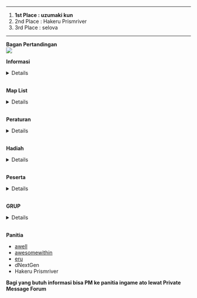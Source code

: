 --------------------------------------------------  
  

1.  **1st Place : uzumaki kun**
2.  2nd Place : Hakeru Prismriver
3.  3rd Place : selova

  
  
--------------------------------------------------  
  
**Bagan Pertandingan**  
![](https://i.ppy.sh/c74d6bcaaf7ca049d8d2cfac88a911e417ae915b/687474703a2f2f693338382e70686f746f6275636b65742e636f6d2f616c62756d732f6f6f3332312f466f72746558526f636b6d616e2f546162656c355f7a707334333339666435622e706e67)  
  
**Informasi**  
<details>

**Pendaftaran**

1.  Target peserta adalah 32 peserta.
2.  Pendaftaran akan dibuka tanggal 13 Juli 2012 sampai 27 Juli 2012.
3.  Pendaftaran akan otomatis ditutup bila peserta sudah mencapai 32.

  
  
**Umum**

1.  Pertandingan di kompetisi ini diawali dengan babak pertama dengan sistem grup, dimana pemain dibagi di dalam 8 grup.
2.  Setiap pemain di suatu grup akan berhadapan satu sama lain.
3.  Pemain yang memenangkan pertandingan mendapatkan poin 3, bila kalah tidak mendapatkan poin.
4.  2 pemain dengan poin tertinggi akan lanjut ke babak kedua.
5.  Bila terjadi kesamaan poin, maka akan dilihat dari perbedaan antara map yang dimenangkan dan yang kalah.
6.  Di babak kedua dan seterusnya, jika pemain menang dalam suatu pertandingan, maka dia berhak untuk melanjutkan ke babak selanjutnya. Bila pemain kalah dalam suatu pertandingan, maka dia akan dieliminasi dari turnamen.

  
  
**Waktu Pertandingan**  

1.  **Waktu pertandingan dibuat sesuai dengan persetujuan antara kedua pemain yang akan bertanding, jadi yang menentukan waktu pertandingan adalah pemain, bukan panitia.**
2.  Bila sudah ada kesepakatan jadwal tanding antara dua pihak, maka jadwal pertandingan  **diberitahukan kepada panitia lewat post di thread ini atau PM ke panitia (ingame/forum).**
3.  Panitia yang resmi adalah yang ada di bawah, jika panitia tidak dapat dihubungi, harap menghubungi panitia lainnya.
4.  Jadwal pertandingan akan dilihat terlebih dahulu oleh panitia.
5.  Jadwal yang akan berlaku adalah jadwal yang telah disetujui oleh panitia.
6.  Pemain diperbolehkan mengganti waktu pertandingan maksimal satu hari sebelum hari pertandingan yang telah ditentukan sebelumnya jika kedua pemain dan panitia setuju untuk menggantinya.
7.  Untuk babak kedua, pertandingan antar pemain dilaksanakan 10 hari sekali, jadi setiap 10 hari seorang pemain hanya melawan 1 lawan saja.
8.  Bila seluruh pertandingan di masing-masing grup sudah selesai sebelum 10 hari, pertandingan akan langsung dilanjutkan.
9.  Bila kesepakatan waktu belum ada sampai waktu yang ditentukan, maka panitia akan menentukan waktu pertandingan yaitu pada hari terakhir babak yang bersangkutan.

  
  
**Pertandingan**  

1.  Panitia akan memberikan 10 list beatmap sekurang-kurangnya 3 hari sebelum babak pertandingan dimulai.
2.  Setiap 10 hari akan ada pergantian list beatmap untuk babak pertama.
3.  Setiap pertandingan akan berlangsung di Multi.
4.  Tipe Game adalah osu! Standard, Team Mode : Team VS, Win Condition : Score
5.  Panitia akan membuat room tempat bertanding dan akan dikunci. Password akan diberikan pada kedua pemain lewat PM.
6.  Setiap peserta wajib bersiap-siap 15 menit sebelum jadwal pertandingan yang telah dibuat.
7.  Mod yang hanya boleh dipakai adalah No Video.
8.  Map yang telah dimainkan tidak boleh dimainkan kembali dalam satu pertandingan tersebut.
9.  Bila salah satu dari dua pemain Fail di suatu map, maka otomatis lawan dari pemain tersebut akan memenangkan map tersebut.
10.  Panitia yang menjadi Wasit akan memberikan hasil pertandingan berupa Multiplayer History (contoh :  [http://osu.ppy.sh/mp/3842145](http://osu.ppy.sh/mp/3842145)  ) dan Screenshot tiap map.
11.  Bila tidak ada panitia yang menjadi wasit, maka salah satu pemain diharapkan memberikan hasil pertandingan berupa Multiplayer History dan Screenshot tiap map di thread ini.
12.  Bila peserta tidak menghadiri pertandingan yang waktunya telaj disetujui, maka pemain tersebut dinyatakan kalah 0-3
13.  Babak final akan dilaksanakan pada tanggal  **27 Desember 2012 - 6 Januari 2013**

Babak Pertama (Grup) 

1.  Setiap pemain memilih 2 beatmap sendiri.
2.  Peserta yang berhak untuk lanjut ke babak berikutnya adalah pemain yang memenangkan skor di 3 beatmap. (cari 3 kemenangan).
3.  Bila terjadi seri pada 4 map pertama, maka map ketiga adalah map yang telah dipilih oleh panitia untuk situasi draw.

  
  
Babak Kedua (16 besar) 

1.  Setiap pemain memilih 2 beatmap sendiri.
2.  Peserta yang berhak untuk lanjut ke babak berikutnya adalah pemain yang memenangkan skor di 3 beatmap. (cari 2 kemenangan).
3.  Bila terjadi seri pada 4 map pertama, maka map ketiga adalah map yang telah dipilih oleh panitia untuk situasi draw.

  
  
Perempat Final 

1.  Setiap pemain memilih 2 beatmap sendiri.
2.  Peserta yang berhak untuk lanjut ke babak berikutnya adalah pemain yang memenangkan skor di 3 beatmap. (cari 2 kemenangan).
3.  Bila terjadi seri pada 4 map pertama, maka map ketiga adalah map yang telah dipilih oleh panitia untuk situasi draw.

  
  
Semifinal  

1.  Setiap pemain memilih 2 beatmap sendiri.
2.  Peserta yang berhak untuk lanjut ke babak berikutnya adalah pemain yang memenangkan skor di 3 beatmap. (cari 3 kemenangan).
3.  Bila terjadi seri pada 4 map pertama, maka map kelima adalah map yang telah dipilih oleh panitia untuk situasi draw.

  
  
Perebutan Juara Ketiga  

1.  Setiap pemain memilih beatmap sendiri.
2.  Peserta yang menjadi juara ketiga adalah pemain yang mencapai kemenangan sebesar 4 kali.
3.  Bila terjadi seri pada skor 3-3, maka map penentu adalah map yang telah dipilih oleh panitia untuk situasi draw.

  
  
Final  

1.  Setiap pemain memilih beatmap sendiri.
2.  Peserta yang menjadi pemenang turnamen adalah pemain yang mencapai kemenangan sebesar 6 kali
3.  Bila terjadi seri pada skor 5-5, maka map penentu adalah map yang telah dipilih oleh panitia untuk situasi draw.
</details>
<br>  
  
**Map List**  
<details>
<br>


> <b>Babak Final</b> <details>
> 
> 1.  [IA - Six Trillion Years and Overnight Story [0108]](http://osu.ppy.sh/b/157861)
> 2.  [Memme - BSPower Explosion [0108]](http://osu.ppy.sh/b/140937)
> 3.  [Marguerite du Pre - Marie Antoinette [Another]](http://osu.ppy.sh/b/136640)
> 4.  [xi - Ascension to Heaven [Death]](http://osu.ppy.sh/b/111680)
> 5.  [Kucchy vs Akky - Yakumo ~ JOINT STRUGGLE [SOLO]](http://osu.ppy.sh/b/48098)
> 6.  [Niko - Made of Fire [Oni]](http://osu.ppy.sh/b/40017)
> 7.  [Rche - Todestrieb [Another]](http://osu.ppy.sh/b/129555)
> 8.  [Inspector K - Disconnected Hardkore (CanBlaster Remix) [Unconnected]](http://osu.ppy.sh/b/108762)
> 9.  [Yousei Teikoku - Kokou no Sousei [Chaos]](http://osu.ppy.sh/b/118068)
> 10.  [Black Hole - Pluto [Challenge]](http://osu.ppy.sh/b/146957)  
>       
>     Tie Breaker :
> 11.  [Furries in a Blender - Ridorii [Insane]](http://osu.ppy.sh/b/98496) </details> <br>    <b>Babak
> Perebutan Juara Tiga</b> <details>
> 
> 1.  [xi - Halcyon [Another]](http://osu.ppy.sh/b/73699)
> 2.  [Basshunter - Ievan Polkka Trance Remix [BeuKirby]](http://osu.ppy.sh/b/66246)
> 3.  [t+pazolite - Nous [Destruction]](http://osu.ppy.sh/b/134130)
> 4.  [COOL&CREATE - Rapid Ensemble [Lunatic]](http://osu.ppy.sh/b/49067)
> 5.  [Kucchy vs Akky - Satori ~3rd eyes~ [Lunatic]](http://osu.ppy.sh/b/50892)
> 6.  [Pizuya's Cell x MyonMyon - Romantic Children [Lunatic]](http://osu.ppy.sh/b/68431)
> 7.  [Ikareru Kin no Shishi - G59 [Another]](http://osu.ppy.sh/b/85513)
> 8.  [Galdeira - Almagest [Another]](http://osu.ppy.sh/b/132167)
> 9.  [Caravan Palace - Dragons [Insane]](http://osu.ppy.sh/b/145361)
> 10.  [Katakiri Rekka - Answer [Insane]](http://osu.ppy.sh/b/127047)  
>       
>     Tie Breaker :
> 11.  [Hatsune Miku - Rubik's Cube [7x7x7]](http://osu.ppy.sh/b/114635) </details> <br>    <b>Babak Semifinal</b> <details>
> 
> 1.  [SOUND HOLIC - Earthquake Super Shock [0108]](http://osu.ppy.sh/b/120695)
> 2.  [DystopiaGround - AugoEidEs [Aphotic]](http://osu.ppy.sh/b/97416)
> 3.  [IOSYS - Usatei 2011 [Ozzy's Extra]](http://osu.ppy.sh/b/130500)
> 4.  [07th Expansion - rog-limitation [Insane]](http://osu.ppy.sh/b/54581)
> 5.  [Hatsune Miku - With a Dance Number [0108 style]](http://osu.ppy.sh/b/98415)
> 6.  [Hommarju feat. R.Cena - Chousai Kenbo Sengen [Insane]](http://osu.ppy.sh/b/99342)
> 7.  [Shounen Radio - neu [EX]](http://osu.ppy.sh/b/93893)
> 8.  [Shiraishi - Shinsekai [Insane]](http://osu.ppy.sh/b/83674)
> 9.  [Miki Sayaka vs. Miki Sayaka (fw. Miki Sayaka) - squartatrice [Another]](http://osu.ppy.sh/b/131009)
> 10.  [sasakure.UK - Jack-the-Ripper [JackHasCome!]](http://osu.ppy.sh/b/81560)  
>        	Tie Breaker :
> 11.  [Sound Horizon - Raijin no Hidariude [Insane]](http://osu.ppy.sh/b/60089) </details> <br>    <b>Babak
> Perempat Final</b> <details>
> 
> 1.  [Prim - Koisuru*Uchuu Sensou!! [Another]](http://osu.ppy.sh/b/144797)
> 2.  [Fear, and Loathing in Las Vegas - Just Awake [Insane]](http://osu.ppy.sh/b/139446)
> 3.  [Hatsune Miku & Megpoid Gumi - MATRYOSHKA [Insane]](http://osu.ppy.sh/b/69405)
> 4.  [kors k - smooooch [Another]](http://osu.ppy.sh/b/64674)
> 5.  [DJ YOSHITAKA - FLOWER [Intense]](http://osu.ppy.sh/b/104635)
> 6.  [Masayoshi Minoshima ft. nomico - Bad Apple!! [Extra]](http://osu.ppy.sh/b/42152)
> 7.  [Daisuke Achiwa - BASARA [BASARA]](http://osu.ppy.sh/b/48416)
> 8.  [kors k vs. L.E.D. - SOLID STATE SQUAD [Another]](http://osu.ppy.sh/b/92087)
> 9.  [Rita - Dream Walker [Insane]](http://osu.ppy.sh/b/161611)
> 10.  [Rex - Heart of Witch [MXStyle]](http://osu.ppy.sh/b/70998)  
>        	Tie Breaker :
> 11.  [Lia - Kokoro ni Todoku Uta [Holo]](http://osu.ppy.sh/b/89428) </details> <br>    <b>Babak 16 Besar</b> <details>
> 
> 1.  [namapann - Desire Drive [Lunatic]](http://osu.ppy.sh/b/136540)
> 2.  [Hatsune Miku - Netoge Haijin Sprechchor [Insane]](http://osu.ppy.sh/b/87369)
> 3.  [IOSYS - Chanteikku Sanyousei no Itazura Daisensou [Crazy Jay]](http://osu.ppy.sh/b/91462)
> 4.  [765PRO ALLSTARS - READY!! [THE OSUM@STER]](http://osu.ppy.sh/b/132903)
> 5.  [Kozato snow - Rengetsu Ouka [Yuki YukI]](http://osu.ppy.sh/b/89856)
> 6.  [Dark PHOENiX - Stirring an Autumn Moon [Crazy Moon]](http://osu.ppy.sh/b/59693)
> 7.  [Nanamori-chu * Goraku-bu - 100%Chu~Gakusei (TV Size) [Insane]](http://osu.ppy.sh/b/159731)
> 8.  [Tsubaki - Kyun Kyun Tamaran Inaba-tan! [Inaba!]](http://osu.ppy.sh/b/94845)
> 9.  [Nakagawa Shouko - Happily Ever After [Insane]](http://osu.ppy.sh/b/62591)
> 10.  [SHK - Weep Irish [Insane]](http://osu.ppy.sh/b/95149)  
>        	Tie Breaker :
> 11.  [ave;new project feat. Sakura Saori & Inoue Miyu - Chouetsu Koi Shite Naishomea!! [Hentai]](http://osu.ppy.sh/b/104867) </details>
> <br>    <b>Pertandingan Ketiga Grup</b> <details>
> 
> 1.  [Nobunaga - Shinkai Shoujo [Insane]](http://osu.ppy.sh/b/93680)
> 2.  [marble - Suisai Candy [Collab]](http://osu.ppy.sh/b/141368)
> 3.  [07th Expansion - dreamenddischarger [Collab]](http://osu.ppy.sh/b/105891)
> 4.  [ESTi - SIN [Maximum]](http://osu.ppy.sh/b/66245)
> 5.  [Kagamine Rin and Len - Trick and Treat [Shuna's MiX]](http://osu.ppy.sh/b/43655)
> 6.  [Choucho - When the First Love Ends [Collab]](http://osu.ppy.sh/b/86219)
> 7.  [xi - FREEDOM DiVE [FOUR DIMENSIONS]](http://osu.ppy.sh/b/129891)
> 8.  [Noisestorm - Shockwave [Quake]](http://osu.ppy.sh/b/110778)
> 9.  [Tsukasa - The Clear Blue Sky [Insane]](http://osu.ppy.sh/b/69952)
> 10.  [Pendulum - The Vulture [Insane]](http://osu.ppy.sh/b/82249)
> 11.  [Zektbach - Raison d'etre [Another]](http://osu.ppy.sh/b/88160)  
>       
>     Tie Breaker :
> 12.  [ave;new feat. Avenew Project - Lovely Angel!! [Angel Arrow]](http://osu.ppy.sh/b/75202) </details> <br>    <b>Pertandingan
> Kedua Grup</b> <details>
> 
> 1.  [Ushirokara Haiyoritai G - Taiyou Iwaku Moeyo Chaos (TV Size) [Insane]](http://osu.ppy.sh/b/150057)
> 2.  [Hatsune Miku - Vegetable Juice (Po Pi Po) Ryu Remix [animask's Juice]](http://osu.ppy.sh/b/57735)
> 3.  [07th Expansion - miragecoordinator [Hard]](http://osu.ppy.sh/b/102426)
> 4.  [Rita - Haru Hana no Iro [Insane]](http://osu.ppy.sh/b/135109)
> 5.  [_yoc - Crescendo [happy30]](http://osu.ppy.sh/b/39421)
> 6.  [Choucho - Kawaru Mirai [Collab]](http://osu.ppy.sh/b/122740)
> 7.  [M2U - Seeker [SC]](http://osu.ppy.sh/b/50013)
> 8.  [HHH (Ryu & Dai) - So Fabulous!! [Another]](http://osu.ppy.sh/b/57510)
> 9.  [Sekirei - I'm With You [Insane]](http://osu.ppy.sh/b/77421)
> 10.  [ZUN - Reach for The Moon, Immortal Smoke [Lunatic]](http://osu.ppy.sh/b/33535)  
>       
>     Tie Breaker :
> 11.  [Innocent Key - Rabucchu * Chireiden [Insane]](http://osu.ppy.sh/b/75301) </details> <br>   
> <b>Pertandingan Pertama Grup</b> <details>
> 
> 1.  [Kitamura Eri - Happy Girl (TV Size) [Insane]](http://osu.ppy.sh/b/139170)
> 2.  [SYNC.ART'S - Sword of Valiant [Insane]](http://osu.ppy.sh/b/84475)
> 3.  [Carlito - Who's That Boy [Hard]](http://osu.ppy.sh/b/107035)
> 4.  [Kugimiya Rie, Horie Yui, Kitamura Eri - Orange -citrus mix- [Grapefruit]](http://osu.ppy.sh/b/36945)
> 5.  [ESTi - Oblivion [Maximum]](http://osu.ppy.sh/b/71102)
> 6.  [Nekomata Master - Goodbye Heaven [Another]](http://osu.ppy.sh/b/48926)
> 7.  [REDALiCE - Rapture [Lunatic]](http://osu.ppy.sh/b/69396)
> 8.  [Sum 41 - The Hell Song [Hard]](http://osu.ppy.sh/b/81227)
> 9.  [La Cataline - Chaotic [Hard]](http://osu.ppy.sh/b/77325)
> 10.  [Hatsune Miku - Nisoku Hokou [Insane]](http://osu.ppy.sh/b/74061)  
>       
>     Tie Breaker :
> 11.  [Baracuda - La Di Da (Nightcore Mix) [La Di Da]](http://osu.ppy.sh/b/63499)

</details>
</details>
<br>
  
**Peraturan** 
<details>

1.  Pemain yang datang terlambat akan diberikan kompensasi waktu sebesar 15 menit dari jadwal pertandingan.
2.  Bila pemain tidak datang juga setelah 15 menit dari jadwal pertandingan, pemain tersebut akan dieliminasi dari turnamen (dianggap kalah).
3.  Penggunaan cheat/bot DILARANG.
4.  Peraturan yang ada bisa berubah tanpa pemberitahuan panitia (diusahakan diberitahukan terlebih dahulu).
5.  Pertandingan tidak bisa diulang kecuali terjadi disconnect.
6.  Bila lagu sudah berjalan 3/4 dan ada player yang disconnect (DC), maka pertandingan akan terus dilanjutkan.
7.  Bila lagu belum sampai 3/4 dan ada player yang disconnect (DC), maka map akan diulang.
8.  Setiap player mempunyai kesempatan disconnect (DC) sebesar 2 kali per lagu, bila lebih dari itu, hasil dari map yang saat itu dimainkan tetap berlaku (tidak ada pengulangan), jadi misalnya saat player DC untuk ketiga kalinya, total skor yang dipakai adalah total skor yang ada sebelum pemain tersebut DC.
9.  Peraturan yang ada bisa berubah tanpa pemberitahuan panitia (diusahakan diberitahukan terlebih dahulu).
10.  Keputusan panitia tidak dapat diganggu gugat
</details>
<br>  
  
**Hadiah**  
<details>

> Juara 1 - osu! Supporter Tag  **6 Bulan**  
> Juara 2 - osu! Supporter Tag  **2 Bulan**  
> Juara 3 - osu! Supporter Tag  **1 Bulan**  
sponsored by  [zeroclover](http://osu.ppy.sh/u/zeroclover), [t](http://osu.ppy.sh/u/awell)[i](http://osu.ppy.sh/u/Hakeru%20Prismriver)[c](http://osu.ppy.sh/u/awesomewithin)[o](http://osu.ppy.sh/u/eru)[n](http://osu.ppy.sh/u/dNextGen)  dan  [Frizz925](http://osu.ppy.sh/u/Frizz925)
</details>
  

<br>
  
  
**Peserta**  
<details>
  
1.  Hakeru Prismriver (Dhanes)](http://osu.ppy.sh/u/Hakeru%20Prismriver)  
2.  Frizz925 (Izra)](http://osu.ppy.sh/u/Frizz925)  
3.  [pacmanmania (Videtra)](http://osu.ppy.sh/u/pacmanmania)  
4.  [WVS (Bilal)](http://osu.ppy.sh/u/WVS)  
5.  dNextGen (Alip)](http://osu.ppy.sh/u/dNextGen)  
6.  selova (Arie)](http://osu.ppy.sh/u/selova)  
7.  [uzumaki kun (Heru)](http://osu.ppy.sh/u/uzumaki%20kun)  
8.  [Childofthesky (Alice)](http://osu.ppy.sh/u/Childofthesky)  
9.  [Avner (Audi)](http://osu.ppy.sh/u/Avner)  
10.  [paitehoens (Peter)](http://osu.ppy.sh/u/paitehoens)  
11.  [cahcuy (Cahyadhi)](http://osu.ppy.sh/u/cahcuy)  
12.  [Lincolm (Edo)](http://osu.ppy.sh/u/Lincolm)  
13.  hanalicious (Hana)](http://osu.ppy.sh/u/hanalicious)  
14.  [rizqy96 (Fajar)](http://osu.ppy.sh/u/rizqy96)  
15.  gtrholic (Adrian)](http://osu.ppy.sh/u/gtrholic)  
16.  [Indra145 (Indra)](http://osu.ppy.sh/u/Indra145)  
17.  [JT123 (William)](http://osu.ppy.sh/u/JT123)  
18.  [-misaki_hiromu- (Jun)](http://osu.ppy.sh/u/-misaki_hiromu-)  
19.  [Takaichi (Dio)](http://osu.ppy.sh/u/Takaichi)  
20.  Ableh_ZZZ (Rony)](http://osu.ppy.sh/u/Ableh_ZZZ)  
21.  lufi10 (Noza)](http://osu.ppy.sh/u/lufi10)  
22.  [Gatyaa (Gatya)](http://osu.ppy.sh/u/Gatyaa)  
23.  Sakuya Aizawa (Rendy)](http://osu.ppy.sh/u/Sakuya%20Aizawa)  
24.  Matoryoshika (Fauzan)](http://osu.ppy.sh/u/Matoryoshika)  
25.  frans_niko (Fransniko)](http://osu.ppy.sh/u/frans_niko)  
26.  [Sallad4ever (Dallas)](http://osu.ppy.sh/u/Sallad4ever)  
27.  [AeroRange (Asa)](http://osu.ppy.sh/u/AeroRange)  
28.  [Kuria (Thio)](http://osu.ppy.sh/u/Kuria)  
29.  - t e n n y a - (Andya)](http://osu.ppy.sh/u/-%20t%20e%20n%20n%20y%20a%20-)  
30.  [inverness (Kenta)](http://osu.ppy.sh/u/inverness)  
31.  Moncexmon (Monic)](http://osu.ppy.sh/u/Moncexmon)  
32.  [Kartika (Tika)](http://osu.ppy.sh/u/Kartika)  
</details>
<br>
  
**GRUP**  
<details>
	
**Group A :** [Frizz925](http://osu.ppy.sh/u/Frizz925)  /  [dNextGen](http://osu.ppy.sh/u/dNextGen)  /  [Hakeru Prismriver](http://osu.ppy.sh/u/Hakeru%20Prismriver)  /  [JT123](http://osu.ppy.sh/u/JT123)  
**Group B :** [lufi10](http://osu.ppy.sh/u/lufi10)  /  [WVS](http://osu.ppy.sh/u/WVS)  /  [- t e n n y a -](http://osu.ppy.sh/u/-%20t%20e%20n%20n%20y%20a%20-)  /  [Sakuya Aizawa](http://osu.ppy.sh/u/Sakuya%20Aizawa)  
**Group C :** [uzumaki kun](http://osu.ppy.sh/u/uzumaki%20kun)  /  [paitehoens](http://osu.ppy.sh/u/paitehoens)  /  [frans_niko](http://osu.ppy.sh/u/frans_niko)  /  [Lincolm](http://osu.ppy.sh/u/Lincolm)  
**Group D :** [AeroRange](http://osu.ppy.sh/u/AeroRange)  /  [gtrholic](http://osu.ppy.sh/u/gtrholic)  /  [Matoryoshika](http://osu.ppy.sh/u/Matoryoshika)  /  [Kuria](http://osu.ppy.sh/u/Kuria)  
**Group E :** [Avner](http://osu.ppy.sh/u/Avner)  /  [Moncexmon](http://osu.ppy.sh/u/Moncexmon)  /  [Sallad4ever](http://osu.ppy.sh/u/Sallad4ever)  /  [selova](http://osu.ppy.sh/u/selova)  
**Group F :** [Ableh_ZZZ](http://osu.ppy.sh/u/Ableh_ZZZ)  /  [Indra145](http://osu.ppy.sh/u/Indra145)  /  [Kartika](http://osu.ppy.sh/u/Kartika)  /  [Takaichi](http://osu.ppy.sh/u/Takaichi)  
**Group G :** [pacmanmania](http://osu.ppy.sh/u/pacmanmania)  /  [-misaki_hiromu-](http://osu.ppy.sh/u/-misaki_hiromu-)  /  [inverness](http://osu.ppy.sh/u/inverness)  /  [rizqy96](http://osu.ppy.sh/u/rizqy96)  
**Group H :** [Childofthesky](http://osu.ppy.sh/u/Childofthesky)  /  [Gatyaa](http://osu.ppy.sh/u/Gatyaa)  /  hanalicious /  [cahcuy](http://osu.ppy.sh/u/cahcuy)
</details>
<br>
  
  
**Panitia**  
- [awell](http://osu.ppy.sh/u/341298)  
- [awesomewithin](http://osu.ppy.sh/u/81652)  
- [eru](http://osu.ppy.sh/u/194825)  
- dNextGen
- Hakeru Prismriver
  
**Bagi yang butuh informasi bisa PM ke panitia ingame ato lewat Private Message Forum**

